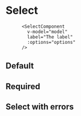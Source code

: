 # Select

```vue
      <SelectComponent
        v-model="model"
        label="The label"
        :options="options"
      />
```

<script setup>
import {
SelectComponent
} from "@ghentcdh/ui";
import { ref } from 'vue';

const model = ref(null);
const options = [{
    value: 1,
    label: "Option 1"
  },
  {
    value: 2,
    label: "Option 2"
  },
  {
    value: 3,
    label: "Option 3"
}];

</script>

## Default
<SelectComponent
    v-model="model"
    label="The label"
    :options="options"
/>

## Required
<SelectComponent
v-model="model"
label="The label"
:options="options"
:required="true"
/>

## Select with errors
<SelectComponent
v-model="model"
label="The label"
:options="options"
errors="Some error"
/>